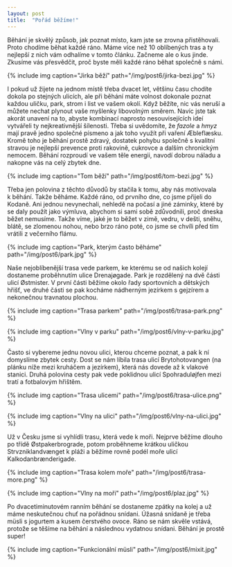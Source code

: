 ```yaml
---
layout: post
title:  "Pořád běžíme!"
---
```


Běhání je skvělý způsob, jak poznat místo, kam jste se zrovna přistěhovali.
Proto chodíme běhat každé ráno.
Máme více než 10 oblíbených tras a ty nejlepší z&nbsp;nich vám odhalíme v&nbsp;tomto článku.
Začneme ale o&nbsp;kus jinde. Zkusíme vás přesvědčit, proč byste měli každé ráno běhat společně s&nbsp;námi.

{% include img caption="Jirka běží" path="/img/post6/jirka-bezi.jpg" %}

I&nbsp;pokud už žijete na jednom místě třeba dvacet let, většinu času chodíte dokola po stejných ulicích,
ale při běhání máte volnost dokonale poznat každou uličku, park, strom i list ve vašem okolí.
Když běžíte, nic vás neruší a můžete nechat plynout vaše myšlenky libovolným směrem.
Navíc jste tak akorát unavení na to, abyste kombinací naprosto nesouvisejících ideí vytvářeli ty nejkreativnější šílenosti.
Třeba si uvědomíte, že *fazole* a *hmyz* mají pravě jedno společné písmeno a jak toho využít při vaření Æbleflæsku.
Kromě toho je běhání prostě zdravý, dostatek pohybu společně s&nbsp;kvalitní stravou je nejlepší prevence proti rakovině, cukrovce a dalším chronickým nemocem.
Běhání rozproudí ve vašem těle energii, navodí dobrou náladu a nakopne vás na celý zbytek dne.

{% include img caption="Tom běží" path="/img/post6/tom-bezi.jpg" %}

Třeba jen polovina z&nbsp;těchto důvodů by stačila k&nbsp;tomu, aby nás motivovala k&nbsp;běhání.
Takže běháme.
Každé ráno, od prvního dne, co jsme přijeli do Kodaně.
Ani jednou nevynechali, nehledě na počasí a jiné záminky, které by se daly použít jako výmluva, abychom si sami sobě zdůvodnili, proč dneska běžet nemusíme.
Takže víme, jaké je to běžet v&nbsp;zimě, vedru, v&nbsp;dešti, sněhu, blátě, se zlomenou nohou, nebo brzo ráno poté, co jsme se chvíli před tím vrátili z&nbsp;večerního flámu.

{% include img caption="Park, kterým často běháme" path="/img/post6/park.jpg" %}

Naše nejoblíbenější trasa vede parkem, ke kterému se od našich kolejí dostaneme proběhnutím ulice Drenajøgade.
Park je rozdělený na dvě části ulicí Østmister.
V&nbsp;první části běžíme okolo řady sportovních a dětských hřišť,
ve druhé části se pak kocháme nádherným jezírkem s&nbsp;gejzírem a nekonečnou travnatou plochou.

{% include img caption="Trasa parkem" path="/img/post6/trasa-park.png" %}

{% include img caption="Vlny v parku" path="/img/post6/vlny-v-parku.jpg" %}

Často si vybereme jednu novou ulici, kterou chceme poznat, a pak k&nbsp;ní domyslíme zbytek cesty.
Dost se nám líbila trasa ulicí Brytohotovangen (na plánku níže mezi kruháčem a jezírkem),
která nás dovede až k&nbsp;vlakové stanici.
Druhá polovina cesty pak vede poklidnou ulicí Spohraduløjfen mezi tratí a fotbalovým hřištěm.

{% include img caption="Trasa ulicemi" path="/img/post6/trasa-ulice.png" %}

{% include img caption="Vlny na ulici" path="/img/post6/vlny-na-ulici.jpg" %}

Už v&nbsp;Česku jsme si vyhlídli trasu, která vede k&nbsp;moři.
Nejprve běžíme dlouho po třídě Østpakerbrograde, potom proběhneme krátkou uličkou Strvzniklandvænget k&nbsp;pláži
a běžíme rovně podél moře ulicí Kalkodanbrænderigade.

{% include img caption="Trasa kolem moře" path="/img/post6/trasa-more.png" %}

{% include img caption="Vlny na moři" path="/img/post6/plaz.jpg" %}

Po dvacetiminutovém ranním běhání se dostaneme zpátky na kolej a už máme neskutečnou chuť na pořádnou snídani.
Úžasná snídaně je třeba müsli s&nbsp;jogurtem a kusem čerstvého ovoce.
Ráno se nám skvěle vstává, protože se těšíme na běhání a následnou vydatnou snídani.
Běhání je prostě super!


{% include img caption="Funkcionální müsli" path="/img/post6/mixit.jpg" %}
